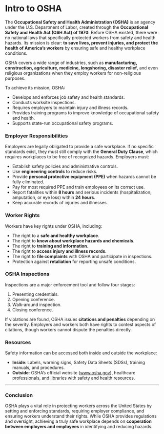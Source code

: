 # Intro to OSHA

The **Occupational Safety and Health Administration (OSHA)** is an agency under the U.S. Department of Labor, created through the **Occupational Safety and Health Act (OSH Act) of 1970**. Before OSHA existed, there were no national laws that specifically protected workers from safety and health hazards. Its mission is clear: **to save lives, prevent injuries, and protect the health of America’s workers** by ensuring safe and healthy workplace conditions.  

OSHA covers a wide range of industries, such as **manufacturing, construction, agriculture, medicine, longshoring, disaster relief**, and even religious organizations when they employ workers for non-religious purposes.  

To achieve its mission, OSHA:  
- Develops and enforces job safety and health standards.  
- Conducts worksite inspections.  
- Requires employers to maintain injury and illness records.  
- Provides training programs to improve knowledge of occupational safety and health.  
- Supports state-run occupational safety programs.  

### Employer Responsibilities  
Employers are legally obligated to provide a safe workplace. If no specific standards exist, they must still comply with the **General Duty Clause**, which requires workplaces to be free of recognized hazards. Employers must:  
- Establish safety policies and administrative controls.  
- Use **engineering controls** to reduce risks.  
- Provide **personal protective equipment (PPE)** when hazards cannot be fully eliminated.  
- Pay for most required PPE and train employees on its correct use.  
- Report fatalities within **8 hours** and serious incidents (hospitalization, amputation, or eye loss) within **24 hours**.  
- Keep accurate records of injuries and illnesses.  

### Worker Rights  
Workers have key rights under OSHA, including:  
- The right to a **safe and healthy workplace**.  
- The right to **know about workplace hazards and chemicals**.  
- The right to **training and information**.  
- The right to **access injury and illness records**.  
- The right to **file complaints** with OSHA and participate in inspections.  
- Protection against **retaliation** for reporting unsafe conditions.  

### OSHA Inspections  
Inspections are a major enforcement tool and follow four stages:  
1. Presenting credentials.  
2. Opening conference.  
3. Walk-around inspection.  
4. Closing conference.  

If violations are found, OSHA issues **citations and penalties** depending on the severity. Employers and workers both have rights to contest aspects of citations, though workers cannot dispute the penalties directly.  

### Resources  
Safety information can be accessed both inside and outside the workplace:  
- **Inside**: Labels, warning signs, Safety Data Sheets (SDSs), training manuals, and procedures.  
- **Outside**: OSHA’s official website (www.osha.gov), healthcare professionals, and libraries with safety and health resources.  

---

### Conclusion  
OSHA plays a vital role in protecting workers across the United States by setting and enforcing standards, requiring employer compliance, and ensuring workers understand their rights. While OSHA provides regulations and oversight, achieving a truly safe workplace depends on **cooperation between employers and employees** in identifying and reducing hazards.  

